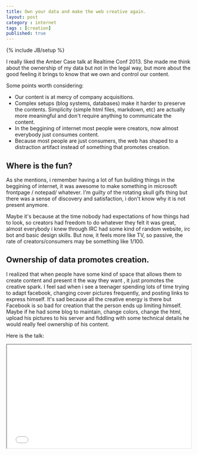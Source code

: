 ```yaml
---
title: Own your data and make the web creative again.
layout: post
category : internet
tags : [creation]
published: true
---
```

{% include JB/setup %}

I really liked the Amber Case talk at Realtime Conf 2013. She made me think about the ownership of my data but not in the legal way, but more about the good feeling it brings to know that we own and control our content.

Some points  worth considering:

* Our content is at mercy of company acquisitions.
* Complex setups (blog systems, databases) make it harder to preserve the contents. Simplicity (simple html files, markdown, etc) are actually more meaningful and don't require anything to communicate the content.
* In the beggining of internet most people were creators, now almost everybody just consumes content.
* Because most people are just consumers, the web has shaped to a distraction artifact instead of something that promotes creation.

## Where is the fun?

As she mentions, i remember having a lot of fun building things in the beggining of internet, it was awesome to make something in microsoft frontpage / notepad/ whatever. I'm guilty of the rotating skull gifs thing but there was a sense of discovery and satisfaction, i don't know why it is not present anymore.

Maybe it's because at the time nobody had expectations of how things had to look, so creators had freedom to do whatever they felt it was great, almost everybody i knew through IRC had some kind of random website, irc bot and basic design skills. But now, it feels more like TV, so passive, the rate of creators/consumers may be something like 1/100.

## Ownership of data promotes creation.

I realized that when people have some kind of space that allows them to create content and present it the way they want , it just promotes the creative spark. I feel sad when i see a teenager spending lots of time trying to adapt facebook, changing cover pictures frequently, and posting links to express himself. It's sad because all the creative energy is there but Facebook is so bad for creation that the person ends up limiting himself. Maybe if he had some blog to maintain, change colors, change the html, upload his pictures to his server and fiddling with some technical details he would really feel ownership of his content.

Here is the talk:

<iframe src="//player.vimeo.com/video/77352414" width="500" height="281" ></iframe>


